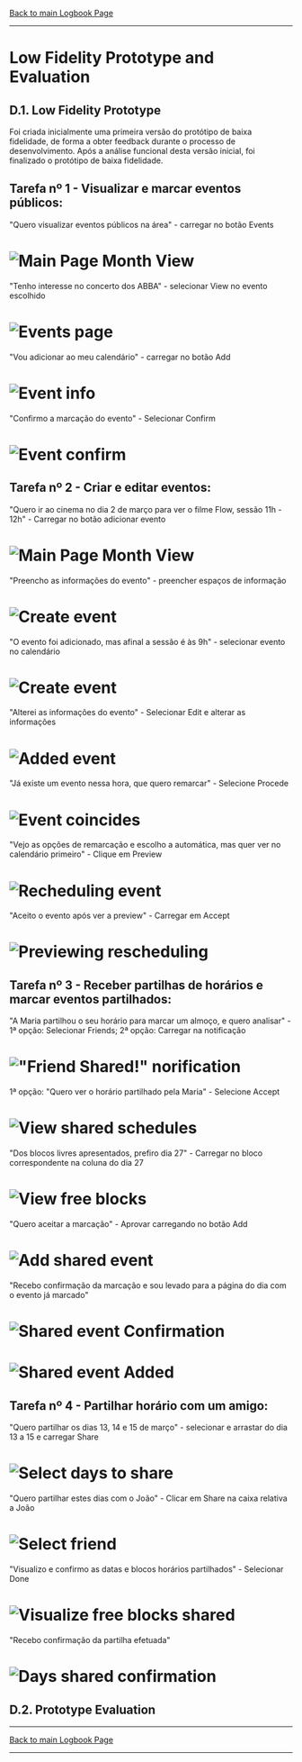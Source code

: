 [Back to main Logbook Page](../hci_logbook.md)

---
# Low Fidelity Prototype and Evaluation

## D.1. Low Fidelity Prototype

Foi criada inicialmente uma primeira versão do protótipo de baixa fidelidade, de forma a obter feedback durante o processo de desenvolvimento. Após a análise funcional desta versão inicial, foi finalizado o protótipo de baixa fidelidade.

## Tarefa nº 1 - Visualizar e marcar eventos públicos:

"Quero visualizar eventos públicos na área" - carregar no botão Events
# ![Main Page Month View](main_page_month.jpg)
"Tenho interesse no concerto dos ABBA" - selecionar View no evento escolhido
# ![Events page](concert_events_page.jpg)
"Vou adicionar ao meu calendário" - carregar no botão Add
# ![Event info](concert_info.jpg)
"Confirmo a marcação do evento" - Selecionar Confirm
# ![Event confirm](concert_confirm.jpg)

## Tarefa nº 2 - Criar e editar eventos:

"Quero ir ao cinema no dia 2 de março para ver o filme Flow, sessão 11h - 12h" - Carregar no botão adicionar evento 
# ![Main Page Month View](main_page_month.jpg)
"Preencho as informações do evento" - preencher espaços de informação
# ![Create event](event_create.jpg)
"O evento foi adicionado, mas afinal a sessão é às 9h" - selecionar evento no calendário
# ![Create event](event_added.jpg)
"Alterei as informações do evento" - Selecionar Edit e alterar as informações
# ![Added event](event_edit.jpg)
"Já existe um evento nessa hora, que quero remarcar" - Selecione Procede
# ![Event coincides](event_overlay.jpg)
"Vejo as opções de remarcação e escolho a automática, mas quer ver no calendário primeiro" - Clique em Preview 
# ![Recheduling event](event_rescheduling.jpg)
"Aceito o evento após ver a preview" - Carregar em Accept
# ![Previewing rescheduling](event_preview.jpg)

## Tarefa nº 3 - Receber partilhas de horários e marcar eventos partilhados:

"A Maria partilhou o seu horário para marcar um almoço, e quero analisar" - 1ª opção: Selecionar Friends; 2ª opção: Carregar na notificação
# !["Friend Shared!" norification](friend_notification.jpg)
1ª opção: "Quero ver o horário partilhado pela Maria" - Selecione Accept
# ![View shared schedules](friend_share_page.jpg)
"Dos blocos livres apresentados, prefiro dia 27" - Carregar no bloco correspondente na coluna do dia 27
# ![View free blocks](friend_free_blocks.jpg)
"Quero aceitar a marcação" - Aprovar carregando no botão Add
# ![Add shared event](friend_add_event.jpg)
"Recebo confirmação da marcação e sou levado para a página do dia com o evento já marcado"
# ![Shared event Confirmation](friend_event_confirmation.jpg)
# ![Shared event Added](friend_event_added.jpg)

## Tarefa nº 4 - Partilhar horário com um amigo:

"Quero partilhar os dias 13, 14 e 15 de março" - selecionar e arrastar do dia 13 a 15 e carregar Share
# ![Select days to share](share_select_day.jpg)
"Quero partilhar estes dias com o João" - Clicar em Share na caixa relativa a João
# ![Select friend](share_friend_page.jpg)
"Visualizo e confirmo as datas e blocos horários partilhados" - Selecionar Done
# ![Visualize free blocks shared](share_free_blocks.jpg)
"Recebo confirmação da partilha efetuada"
# ![Days shared confirmation](share_confirmation.jpg)



## D.2. Prototype Evaluation

---
[Back to main Logbook Page](../hci_logbook.md)

---